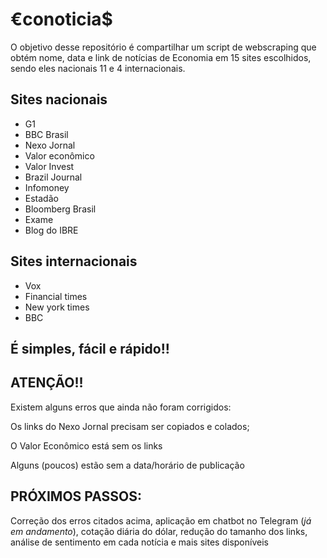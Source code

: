 # €conoticia$
O objetivo desse repositório é compartilhar um script de webscraping que obtém nome, data e link de notícias de Economia em 15 sites escolhidos, sendo eles nacionais 11 e 4 internacionais.

## Sites nacionais
*   G1
*   BBC Brasil
*   Nexo Jornal
*   Valor econômico
*   Valor Invest
*   Brazil Journal
*   Infomoney
*   Estadão
*   Bloomberg Brasil
*   Exame
*   Blog do IBRE

## Sites internacionais
*   Vox
*   Financial times
*   New york times
*   BBC

##  É simples, fácil e rápido!!

## ATENÇÃO!!
Existem alguns erros que ainda não foram corrigidos:

Os links do Nexo Jornal precisam ser copiados e colados;

O Valor Econômico está sem os links

Alguns (poucos) estão sem a data/horário de publicação

## PRÓXIMOS PASSOS:
Correção dos erros citados acima, aplicação em chatbot no Telegram (*já em andamento*), cotação diária do dólar, redução do tamanho dos links, análise de sentimento em cada notícia e mais sites disponíveis
